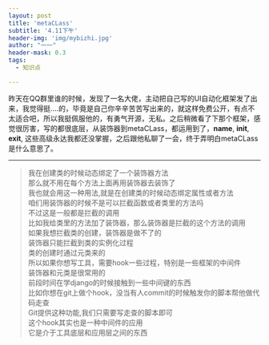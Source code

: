 ```yaml
---
layout: post
title: 'metaCLass'
subtitle: '4.11下午'
header-img: 'img/mybizhi.jpg'
author: "一一"
header-mask: 0.3
tags:
  - 知识点

---
```

昨天在QQ群里谁的时候，发现了一名大佬，主动把自己写的UI自动化框架发了出来，我觉得挺....的，毕竟是自己你辛辛苦苦写出来的，就这样免费公开，有点不太适合吧，所以我挺佩服他的，有勇气开源，无私。之后稍微看了下那个框架，感觉很厉害，写的都很底层，从装饰器到metaCLass，都运用到了，__name__, __init__, __exit__, 这些高级永达我都还没掌握，之后跟他私聊了一会，终于弄明白metaCLass是什么意思了。

---

>我在创建类的时候动态绑定了一个装饰器方法   
那么就不用在每个方法上面再用装饰器去装饰了   
我也就会用这一种用法,就是在创建类的时候动态绑定属性或者方法   
咱们用装饰器的时候不是可以拦截函数或者类里的方法吗   
不过这是一般都是拦截的调用    
比如我给类里的方法加了装饰器，那么装饰器是拦截的这个方法的调用   
如果我想拦截类的创建，装饰器是做不了的   
装饰器只能拦截到类的实例化过程   
类的创建时通过元类来的   
所以如果你想写工具，需要hook一些过程，特别是一些框架的中间件   
装饰器和元类是很常用的   
前段时间在学django的时候接触到一些中间键的东西   
比如你想在git上做个hook，没当有人commit的时候触发你的脚本帮他做代码走查   
Git提供这种功能,我们只需要写走查的脚本即可   
这个hook其实也是一种中间件的应用   
它是介于工具底层和应用层之间的东西   
